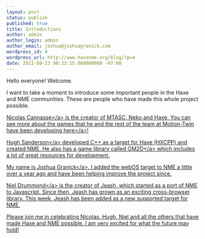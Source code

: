 ```yaml
---
layout: post
status: publish
published: true
title: Introductions
author: admin
author_login: admin
author_email: joshua@joshuagranick.com
wordpress_id: 4
wordpress_url: http://www.haxenme.org/blog/?p=4
date: 2011-09-23 00:23:15.000000000 -07:00
---
```

Hello everyone! Welcome.

I want to take a moment to introduce some important people in the Haxe and NME communities. These are people who have made this whole project possible.

<a href="http:&#47;&#47;twitter.com&#47;#!&#47;ncannasse" target="_blank">Nicolas Cannasse<&#47;a> is the creator of MTASC, Neko and Haxe. You can see more about the games that he and the rest of the team at Motion-Twin have been developing <a href="http:&#47;&#47;motion-twin.com&#47;" target="_blank">here<&#47;a>!

<a href="http:&#47;&#47;twitter.com&#47;#!&#47;gamehaxe" target="_blank">Hugh Sanderson<&#47;a> developed C++ as a target for Haxe (HXCPP) and created NME. He also has a game library called <a href="http:&#47;&#47;code.google.com&#47;p&#47;gm2d&#47;" target="_blank">GM2D<&#47;a> which includes a lot of great resources for development.

My name is <a href="http:&#47;&#47;twitter.com&#47;#!&#47;singmajesty" target="_blank">Joshua Granick<&#47;a>. I added the webOS target to NME a little over a year ago and have been helping improve the project since.

<a href="http:&#47;&#47;twitter.com&#47;#!&#47;grumpytoad" target="_blank">Niel Drummond<&#47;a> is the creator of Jeash, which started as a port of NME to Javascript. Since then, Jeash has grown as an exciting cross-browser library. This week, Jeash has been added as a new supported target for NME.

Please join me in celebrating Nicolas, Hugh, Niel and all the others that have made Haxe and NME possible. I am very excited for what the future may hold!
